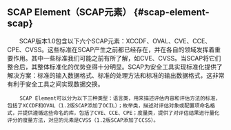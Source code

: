 ## **SCAP Element（SCAP元素）** {#scap-element-scap}

　　SCAP版本1.0包含以下六个SCAP元素：XCCDF、OVAL、CVE、CCE、CPE、CVSS。这些标准在SCAP产生之前都已经存在，并在各自的领域发挥着重要作用。其中一些标准我们可能之前有所了解，如CVE、CVSS。当SCAP将它们整合后，其整体标准化的优势变得十分明显。SCAP为安全工具实现标准化提供了解决方案：标准的输入数据格式、标准的处理方法和标准的输出数据格式，这非常有利于安全工具之间实现数据交换。

        SCAP Element可以分为以下三种类型：语言类，用来描述评估内容和评估方法的标准，包括了XCCDF和OVAL（1.2版SCAP添加了OCIL）；枚举类，描述对评估对象或配置项命名格式，并提供遵循这些命名的库，包括了CVE、CCE、CPE；度量类，提供了对评估结果进行量化评分的度量方法，对应的元素是CVSS（1.2版SCAP添加了CCSS）。